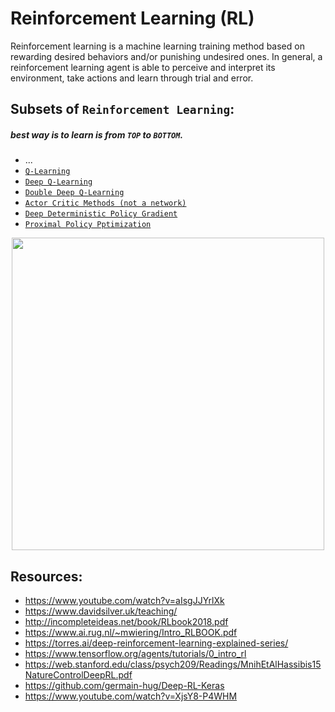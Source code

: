 # Reinforcement Learning (RL)
Reinforcement learning is a machine learning training method based on rewarding desired behaviors and/or punishing undesired ones. In general, a reinforcement learning agent is able to perceive and interpret its environment, take actions and learn through trial and error.

## Subsets of `Reinforcement Learning`:
##### best way is to learn is from `TOP` to `BOTTOM`.  
+ ...
+ [`Q-Learning`](./q_learning/README.md)
+ [`Deep Q-Learning`](./deep_q_learning/README.md)
+ [`Double Deep Q-Learning`](./double_deep_q_learning/README.md)
+ [`Actor Critic Methods (not a network)`](./actor_critic_methods/README.md)
+ [`Deep Deterministic Policy Gradient`](./deep_deterministic_policy_gradient/README.md)
+ [`Proximal Policy Pptimization`](./proximal_policy_optimization/README.md)

<p align="center">
    <img src="https://techvidvan.com/tutorials/wp-content/uploads/sites/2/2020/08/Reinforcement-Learning-in-ML-TV.jpg" width="500">
</p>
<!-- <p align="center">
    <img src="https://miro.medium.com/max/700/1*BsN4a2N1EDmgG19wWDd9CQ.png" width="750">
</p> -->

## Resources:
+ https://www.youtube.com/watch?v=aIsgJJYrlXk
+ https://www.davidsilver.uk/teaching/
+ http://incompleteideas.net/book/RLbook2018.pdf
+ https://www.ai.rug.nl/~mwiering/Intro_RLBOOK.pdf
+ https://torres.ai/deep-reinforcement-learning-explained-series/
+ https://www.tensorflow.org/agents/tutorials/0_intro_rl
+ https://web.stanford.edu/class/psych209/Readings/MnihEtAlHassibis15NatureControlDeepRL.pdf
+ https://github.com/germain-hug/Deep-RL-Keras
+ https://www.youtube.com/watch?v=XjsY8-P4WHM

<!-- + https://www.davidsilver.uk/teaching/
+ https://github.com/PacktPublishing/Artificial-Intelligence-By-Example
+ https://towardsdatascience.com/reinforcement-learning-101-e24b50e1d292
+ https://karpathy.github.io/2016/05/31/rl/
+ http://people.eecs.berkeley.edu/~pabbeel/nips-tutorial-policy-optimization-Schulman-Abbeel.pdf
+ https://www.youtube.com/watch?v=2pWv7GOvuf0 -->